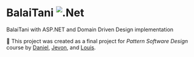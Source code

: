# BalaiTani ![.Net](https://img.shields.io/badge/.NET-5C2D91?style=for-the-badge&logo=.net&logoColor=white)

BalaiTani with ASP.NET and Domain Driven Design implementation

📝 This project was created as a final project for _Pattern Software Design_ course by <a href="https://github.com/Pilvorm">Daniel</a>, <a href="https://github.com/je-von">Jevon</a>, and <a href="https://github.com/itslouisgs">Louis</a>.
